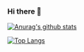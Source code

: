 ### Hi there 👋

<!--
**gbaranski/gbaranski** is a ✨ _special_ ✨ repository because its `README.md` (this file) appears on your GitHub profile.

Here are some ideas to get you started:

- 🔭 I’m currently working on ...
- 🌱 I’m currently learning ...
- 👯 I’m looking to collaborate on ...
- 🤔 I’m looking for help with ...
- 💬 Ask me about ...
- 📫 How to reach me: ...
- 😄 Pronouns: ...
- ⚡ Fun fact: ...
-->

[![Anurag's github stats](https://github-readme-stats.vercel.app/api?username=gbaranski&exclude_repo=alarmclock-esp)](https://github.com/anuraghazra/github-readme-stats)

[![Top Langs](https://github-readme-stats.vercel.app/api/top-langs/?username=gbaranski)](https://github.com/anuraghazra/github-readme-stats)


